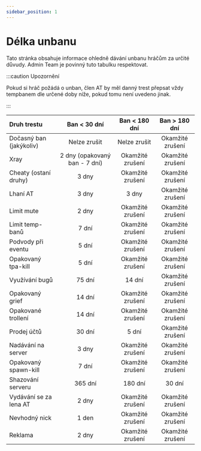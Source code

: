 ```yaml
---
sidebar_position: 1
---
```


# Délka unbanu
Tato stránka obsahuje informace ohledně dávání unbanu hráčům za určité důvudy. Admin Team je povinný tuto tabulku respektovat.

:::caution Upozornění

Pokud si hráč požádá o unban, člen AT by měl danný trest přepsat vždy tempbanem dle určené doby níže, pokud tomu není uvedeno jinak.

:::

| Druh trestu | Ban < 30 dní | Ban < 180 dní | Ban > 180 dní |
| :------ | :-----: | :------: | :-----: |
| Dočasný ban (jakýkoliv) | Nelze zrušit | Nelze zrušit | Okamžité zrušení |
| Xray | 2 dny (opakovaný ban - 7 dní) | Okamžité zrušení | Okamžité zrušení |
| Cheaty (ostaní druhy) | 3 dny | Okamžité zrušení | Okamžité zrušení |
| Lhaní AT | 3 dny | 3 dny | Okamžité zrušení |
| Limit mute | 2 dny | Okamžité zrušení | Okamžité zrušení |
| Limit temp-banů | 7 dní | Okamžité zrušení | Okamžité zrušení |
| Podvody při eventu | 5 dní | Okamžité zrušení | Okamžité zrušení |
| Opakovaný tpa-kill | 5 dní | Okamžité zrušení | Okamžité zrušení |
| Využívání bugů | 75 dní | 14 dní | Okamžité zrušení |
| Opakovaný grief | 14 dní | Okamžité zrušení | Okamžité zrušení |
| Opakované trollení | 14 dní | Okamžité zrušení | Okamžité zrušení |
| Prodej účtů | 30 dní | 5 dní | Okamžité zrušení |
| Nadávání na server | 3 dny | Okamžité zrušení | Okamžité zrušení |
| Opakovaný spawn-kill | 7 dní | Okamžité zrušení | Okamžité zrušení |
| Shazování serveru | 365 dní | 180 dní | 30 dní |
| Vydávání se za lena AT | 2 dny | Okamžité zrušení | Okamžité zrušení |
| Nevhodný nick | 1 den | Okamžité zrušení | Okamžité zrušení |
| Reklama | 2 dny | Okamžité zrušení | Okamžité zrušení |